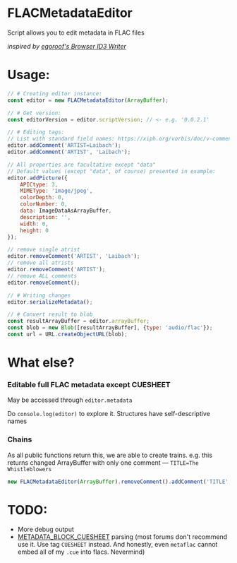 # FLACMetadataEditor
Script allows you to edit metadata in FLAC files

*inspired by [egoroof's Browser ID3 Writer](https://github.com/egoroof/browser-id3-writer)*

# Usage:
```javascript
// # Creating editor instance:
const editor = new FLACMetadataEditor(ArrayBuffer);

// # Get version:
const editorVersion = editor.scriptVersion; // <- e.g. '0.0.2.1'

// # Editing tags:
// List with standard field names: https://xiph.org/vorbis/doc/v-comment
editor.addComment('ARTIST=Laibach');
editor.addComment('ARTIST', 'Laibach');

// All properties are facultative except "data"
// Default values (except "data", of course) presented in example:
editor.addPicture({
    APICtype: 3,
    MIMEType: 'image/jpeg',
    colorDepth: 0,
    colorNumber: 0,
    data: ImageDataAsArrayBuffer,
    description: '',
    width: 0,
    height: 0
});

// remove single atrist
editor.removeComment('ARTIST', 'Laibach');
// remove all atrists
editor.removeComment('ARTIST');
// remove ALL comments
editor.removeComment();

// # Writing changes
editor.serializeMetadata();

// # Convert result to blob
const resultArrayBuffer = editor.arrayBuffer;
const blob = new Blob([resultArrayBuffer], {type: 'audio/flac'});
const url = URL.createObjectURL(blob);
```

# What else?
### Editable full FLAC metadata except CUESHEET
May be accessed through `editor.metadata`

Do `console.log(editor)` to explore it. Structures have self-descriptive names

### Chains
As all public functions return this, we are able to create trains. e.g. this returns changed ArrayBuffer with only one comment — `TITLE=The Whistleblowers`
```javascript
new FLACMetadataEditor(ArrayBuffer).removeComment().addComment('TITLE','The Whistleblowers').serializeMetadata().arrayBuffer;
```

# TODO:
* More debug output
* [METADATA\_BLOCK\_CUESHEET](https://xiph.org/flac/format#metadata_block_cuesheet) parsing (most forums don't recommend use it. Use tag `CUESHEET` instead. And honestly, even `metaflac` cannot embed all of  my `.cue` into flacs. Nevermind)
